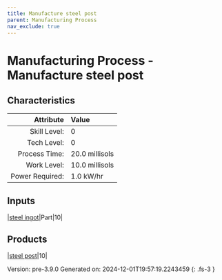 ```yaml
---
title: Manufacture steel post
parent: Manufacturing Process
nav_exclude: true
---
```

# Manufacturing Process - Manufacture steel post


## Characteristics

| Attribute      | Value |
|--------:|:------|
|Skill Level:|0|
|Tech Level:|0|
|Process Time:|20.0 millisols|
|Work Level:|10.0 millisols|
|Power Required:|1.0 kW/hr|

## Inputs

|[steel ingot](../part/steel-ingot.html)|Part|10|

## Products

|[steel post](../part/steel-post.html)|10|


Version: pre-3.9.0 Generated on: 2024-12-01T19:57:19.2243459
{: .fs-3 }

